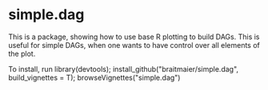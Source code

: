# simple.dag

This is a package, showing how to use base R plotting to build DAGs. This is useful for simple DAGs, when one wants to have control over all elements of the plot. 

To install, run library(devtools); install_github("braitmaier/simple.dag", build_vignettes = T); browseVignettes("simple.dag") 
